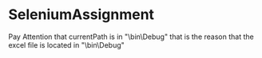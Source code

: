 # SeleniumAssignment
Pay Attention that currentPath is in "\bin\Debug"
that is the reason that the excel file is located in "\bin\Debug"
